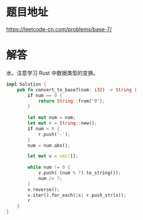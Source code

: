 # 题目地址

<https://leetcode-cn.com/problems/base-7/>

# 解答

水。注意学习 Rust 中数据类型的变换。

```rust
impl Solution {
    pub fn convert_to_base7(num: i32) -> String {
        if num == 0 {
            return String::from("0");
        }
        
        let mut num = num;
        let mut r = String::new();
        if num < 0 {
            r.push('-');
        }
        num = num.abs();

        let mut v = vec![];
        
        while num != 0 {
            v.push( (num % 7).to_string());
            num /= 7;
        }
        v.reverse();
        v.iter().for_each(|s| r.push_str(s));
        r    
    }
}
```

